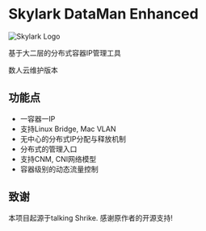 # Skylark DataMan Enhanced

![Skylark Logo](logo.jpg?raw=true "Skylark Logo")

基于大二层的分布式容器IP管理工具

数人云维护版本

## 功能点

- 一容器一IP
- 支持Linux Bridge, Mac VLAN
- 无中心的分布式IP分配与释放机制
- 分布式的管理入口
- 支持CNM, CNI网络模型
- 容器级别的动态流量控制

## 致谢
本项目起源于talking Shrike.
感谢原作者的开源支持!
